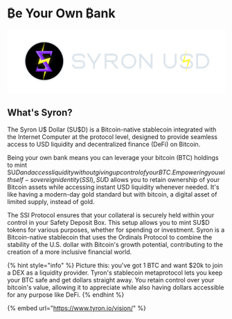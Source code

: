 # ₿e Your Own ₿ank

![](./ssi_syronU$D_isologotipo_H.png)

## What's Syron?

The Syron U$ Dollar (SU$D) is a Bitcoin-native stablecoin integrated with the Internet Computer at the protocol level, designed to provide seamless access to USD liquidity and decentralized finance (DeFi) on Bitcoin.

Being your own bank means you can leverage your bitcoin (BTC) holdings to mint SU$D and access liquidity without giving up control of your BTC. Empowering you with self-sovereign identity (SSI), SU$D allows you to retain ownership of your Bitcoin assets while accessing instant USD liquidity whenever needed. It's like having a modern-day gold standard but with bitcoin, a digital asset of limited supply, instead of gold.

The SSI Protocol ensures that your collateral is securely held within your control in your Safety Deposit Box. This setup allows you to mint SU$D tokens for various purposes, whether for spending or investment. Syron is a Bitcoin-native stablecoin that uses the Ordinals Protocol to combine the stability of the U.S. dollar with Bitcoin's growth potential, contributing to the creation of a more inclusive financial world.

{% hint style="info" %}
Picture this: you've got 1 BTC and want $20k to join a DEX as a liquidity provider. Tyron's stablecoin metaprotocol lets you keep your BTC safe and get dollars straight away. You retain control over your bitcoin's value, allowing it to appreciate while also having dollars accessible for any purpose like DeFi.
{% endhint %}

{% embed url="https://www.tyron.io/vision/" %}
